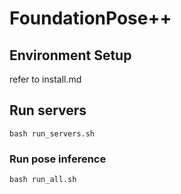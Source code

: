 # FoundationPose++

## Environment Setup
refer to install.md

## Run servers
`bash run_servers.sh`

### Run pose inference
`bash run_all.sh`